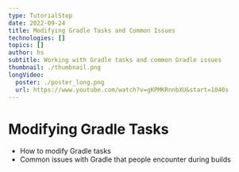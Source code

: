 ```yaml
---
type: TutorialStep
date: 2022-09-24
title: Modifying Gradle Tasks and Common Issues
technologies: []
topics: []
author: hs
subtitle: Working with Gradle tasks and common Gradle issues
thumbnail: ./thumbnail.png
longVideo:
  poster: ./poster_long.png
  url: https://www.youtube.com/watch?v=gKPMKRnnbXU&start=1040s
---
```


# Modifying Gradle Tasks

* How to modify Gradle tasks
* Common issues with Gradle that people encounter during builds
